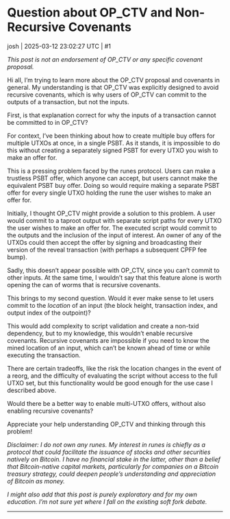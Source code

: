# Question about OP_CTV and Non-Recursive Covenants

josh | 2025-03-12 23:02:27 UTC | #1

*This post is not an endorsement of OP_CTV or any specific covenant proposal.*

Hi all, I’m trying to learn more about the OP_CTV proposal and covenants in general. My understanding is that OP_CTV was explicitly designed to avoid recursive covenants, which is why users of OP_CTV can commit to the outputs of a transaction, but not the inputs.

First, is that explanation correct for why the inputs of a transaction cannot be committed to in OP_CTV?

For context, I’ve been thinking about how to create multiple buy offers for multiple UTXOs at once, in a single PSBT. As it stands, it is impossible to do this without creating a separately signed PSBT for every UTXO you wish to make an offer for.

This is a pressing problem faced by the runes protocol. Users can make a trustless PSBT offer, which anyone can accept, but users cannot make the equivalent PSBT buy offer. Doing so would require making a separate PSBT offer for every single UTXO holding the rune the user wishes to make an offer for.

Initially, I thought OP_CTV might provide a solution to this problem. A user would commit to a taproot output with separate script paths for every UTXO the user wishes to make an offer for. The executed script would commit to the outputs and the inclusion of the input of interest. An owner of any of the UTXOs could then accept the offer by signing and broadcasting their version of the reveal transaction (with perhaps a subsequent CPFP fee bump).

Sadly, this doesn’t appear possible with OP_CTV, since you can’t commit to other inputs. At the same time, I wouldn’t say that this feature alone is worth opening the can of worms that is recursive covenants.

This brings to my second question. Would it ever make sense to let users commit to the *location* of an input (the block height, transaction index, and output index of the outpoint)?

This would add complexity to script validation and create a non-txid dependency, but to my knowledge, this wouldn’t enable recursive covenants. Recursive covenants are impossible if you need to know the mined location of an input, which can’t be known ahead of time or while executing the transaction.

There are certain tradeoffs, like the risk the location changes in the event of a reorg, and the difficulty of evaluating the script without access to the full UTXO set, but this functionality would be good enough for the use case I described above.

Would there be a better way to enable multi-UTXO offers, without also enabling recursive covenants?

Appreciate your help understanding OP_CTV and thinking through this problem!

*Disclaimer: I do not own any runes. My interest in runes is chiefly as a protocol that could facilitate the issuance of stocks and other securities natively on Bitcoin. I have no financial stake in the latter, other than a belief that Bitcoin-native capital markets, particularly for companies on a Bitcoin treasury strategy, could deepen people’s understanding and appreciation of Bitcoin as money.*

 *I might also add that this post is purely exploratory and for my own education. I’m not sure yet where I fall on the existing soft fork debate.*

-------------------------

